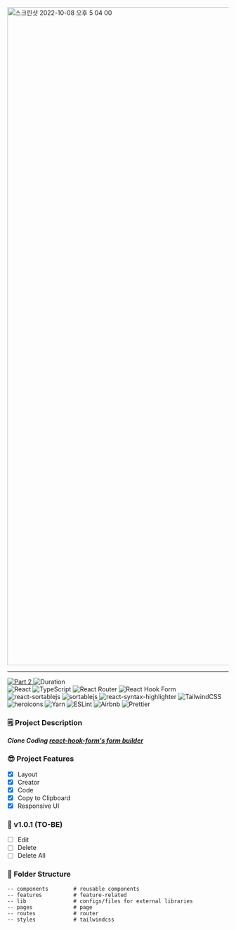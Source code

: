 <img width="1500" alt="스크린샷 2022-10-08 오후 5 04 00" src="https://user-images.githubusercontent.com/52883505/194697113-15580320-1989-42d8-829b-8d5c6bcedcc1.png">

---

<div>
  <a href="https://github.com/namiein/weekly-clone-coding">
    <img src="https://img.shields.io/badge/Part%202-Weekly%20Clone%20Coding-blue?style=flat" alt="Part 2" />
  </a>
  <img src="https://img.shields.io/badge/Duration-2022--10--03%20~%202022--10--10-ff69b4" alt="Duration" />
  <br/>
  <img src="https://img.shields.io/badge/react-%2320232a.svg?style=flat&logo=react&logoColor=%2361DAFB" alt="React" />
  <img src="https://img.shields.io/badge/typescript-%23007ACC.svg?style=flat&logo=typescript&logoColor=white" alt="TypeScript" />
  <img src="https://img.shields.io/badge/React_Router-CA4245?style=flat&logo=react-router&logoColor=white" alt="React Router" />
  <img src="https://img.shields.io/badge/React%20Hook%20Form-%23EC5990.svg?style=flat&logo=reacthookform&logoColor=white" alt="React Hook Form" />
  <img src="https://img.shields.io/badge/-react--sortablejs-black?style=flat" alt="react-sortablejs" />
  <img src="https://img.shields.io/badge/-sortablejs-black?style=flat" alt="sortablejs" />
  <img src="https://img.shields.io/badge/-react--syntax--highlighter-black?style=flat" alt="react-syntax-highlighter" />
  <img src="https://img.shields.io/badge/tailwindcss-%2338B2AC.svg?style=flat&logo=tailwind-css&logoColor=white" alt="TailwindCSS" />
  <img src="https://img.shields.io/badge/-heroicons-8B5CF6?style=flat" alt="heroicons" />
  <img src="https://img.shields.io/badge/yarn-%232C8EBB.svg?style=flat&logo=yarn&logoColor=white" alt="Yarn" />
  <img src="https://img.shields.io/badge/ESLint-4B3263?style=flat&logo=eslint&logoColor=white" alt="ESLint" />
  <img src="https://img.shields.io/badge/Airbnb-%23ff5a5f.svg?style=flat&logo=Airbnb&logoColor=white" alt="Airbnb" />
  <img src="https://img.shields.io/badge/prettier-1A2C34?style=flat&logo=prettier&logoColor=F7BA3E" alt="Prettier" />
</div>

### 🗒️ Project Description

**_Clone Coding [react-hook-form's form builder](https://react-hook-form.com/form-builder/ 'react-hook-form form-builder')_**

### 😎 Project Features

-   [x] Layout
-   [x] Creator
-   [x] Code
-   [x] Copy to Clipboard
-   [x] Responsive UI

### 🔮 v1.0.1 (TO-BE)

-   [ ] Edit
-   [ ] Delete
-   [ ] Delete All

### 📁 Folder Structure

```
-- components        # reusable components
-- features          # feature-related
-- lib               # configs/files for external libraries
-- pages             # page
-- routes            # router
-- styles            # tailwindcss
```
